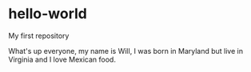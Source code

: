 # hello-world
My first repository

What's up everyone, my name is Will, I was born in Maryland but live in Virginia and I love Mexican food.  
